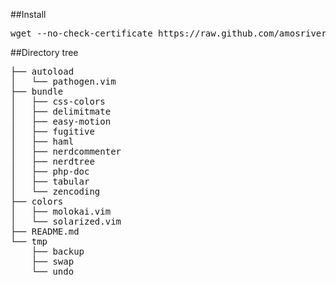 ##Install
<pre>
wget --no-check-certificate https://raw.github.com/amosrivera/vim/master/install.sh -O - | sh
</pre>

##Directory tree

<pre>
├── autoload
│   └── pathogen.vim
├── bundle
│   ├── css-colors
│   ├── delimitmate
│   ├── easy-motion
│   ├── fugitive
│   ├── haml
│   ├── nerdcommenter
│   ├── nerdtree
│   ├── php-doc
│   ├── tabular
│   └── zencoding
├── colors
│   ├── molokai.vim
│   └── solarized.vim
├── README.md
└── tmp
    ├── backup
	├── swap
	└── undo
</pre>



